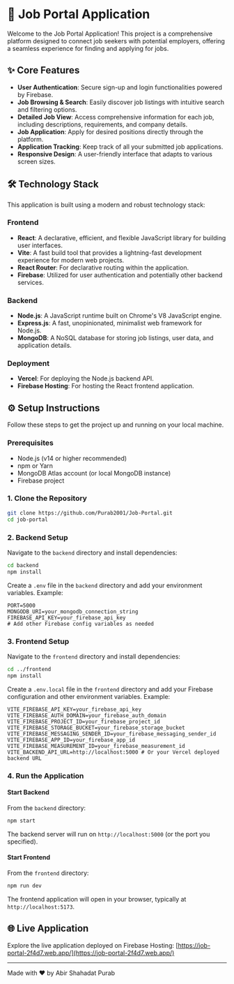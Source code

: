 # 🚀 Job Portal Application

Welcome to the Job Portal Application! This project is a comprehensive platform designed to connect job seekers with potential employers, offering a seamless experience for finding and applying for jobs.

## ✨ Core Features

-   **User Authentication**: Secure sign-up and login functionalities powered by Firebase.
-   **Job Browsing & Search**: Easily discover job listings with intuitive search and filtering options.
-   **Detailed Job View**: Access comprehensive information for each job, including descriptions, requirements, and company details.
-   **Job Application**: Apply for desired positions directly through the platform.
-   **Application Tracking**: Keep track of all your submitted job applications.
-   **Responsive Design**: A user-friendly interface that adapts to various screen sizes.

## 🛠️ Technology Stack

This application is built using a modern and robust technology stack:

### Frontend
-   **React**: A declarative, efficient, and flexible JavaScript library for building user interfaces.
-   **Vite**: A fast build tool that provides a lightning-fast development experience for modern web projects.
-   **React Router**: For declarative routing within the application.
-   **Firebase**: Utilized for user authentication and potentially other backend services.

### Backend
-   **Node.js**: A JavaScript runtime built on Chrome's V8 JavaScript engine.
-   **Express.js**: A fast, unopinionated, minimalist web framework for Node.js.
-   **MongoDB**: A NoSQL database for storing job listings, user data, and application details.

### Deployment
-   **Vercel**: For deploying the Node.js backend API.
-   **Firebase Hosting**: For hosting the React frontend application.

## ⚙️ Setup Instructions

Follow these steps to get the project up and running on your local machine.

### Prerequisites

-   Node.js (v14 or higher recommended)
-   npm or Yarn
-   MongoDB Atlas account (or local MongoDB instance)
-   Firebase project

### 1. Clone the Repository

```bash
git clone https://github.com/Purab2001/Job-Portal.git
cd job-portal
```

### 2. Backend Setup

Navigate to the `backend` directory and install dependencies:

```bash
cd backend
npm install
```

Create a `.env` file in the `backend` directory and add your environment variables. Example:

```
PORT=5000
MONGODB_URI=your_mongodb_connection_string
FIREBASE_API_KEY=your_firebase_api_key
# Add other Firebase config variables as needed
```

### 3. Frontend Setup

Navigate to the `frontend` directory and install dependencies:

```bash
cd ../frontend
npm install
```

Create a `.env.local` file in the `frontend` directory and add your Firebase configuration and other environment variables. Example:

```
VITE_FIREBASE_API_KEY=your_firebase_api_key
VITE_FIREBASE_AUTH_DOMAIN=your_firebase_auth_domain
VITE_FIREBASE_PROJECT_ID=your_firebase_project_id
VITE_FIREBASE_STORAGE_BUCKET=your_firebase_storage_bucket
VITE_FIREBASE_MESSAGING_SENDER_ID=your_firebase_messaging_sender_id
VITE_FIREBASE_APP_ID=your_firebase_app_id
VITE_FIREBASE_MEASUREMENT_ID=your_firebase_measurement_id
VITE_BACKEND_API_URL=http://localhost:5000 # Or your Vercel deployed backend URL
```

### 4. Run the Application

#### Start Backend

From the `backend` directory:

```bash
npm start
```

The backend server will run on `http://localhost:5000` (or the port you specified).

#### Start Frontend

From the `frontend` directory:

```bash
npm run dev
```

The frontend application will open in your browser, typically at `http://localhost:5173`.

## 🌐 Live Application

Explore the live application deployed on Firebase Hosting: [https://job-portal-2f4d7.web.app/](https://job-portal-2f4d7.web.app/)

---
Made with ❤️ by Abir Shahadat Purab
